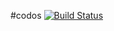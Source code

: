 #codos
[![Build Status](https://travis-ci.org/codos-nz/codos-nz.github.io.svg?branch=master)](https://travis-ci.org/codos-nz/codos-nz.github.io)
